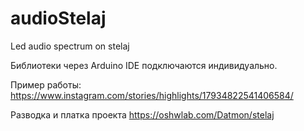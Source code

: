 # audioStelaj
Led audio spectrum on stelaj

Библиотеки через Arduino IDE подключаются индивидуально.

Пример работы: https://www.instagram.com/stories/highlights/17934822541406584/

Разводка и платка проекта https://oshwlab.com/Datmon/stelaj
